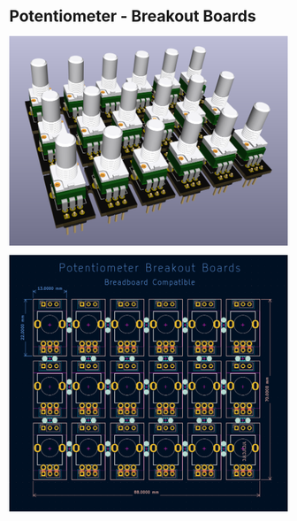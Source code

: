 # Potentiometer - Breakout Boards

![3d View](https://github.com/theWickedWebDev/Modular-Synth/blob/main/Breakout-Potentiometer/Breakout-Potentiometer-3dRender.png?raw=true)

![Gerber](https://github.com/theWickedWebDev/Modular-Synth/blob/main/Breakout-Potentiometer/Breakout-Potentiometer-GerbervView.png?raw=true)
